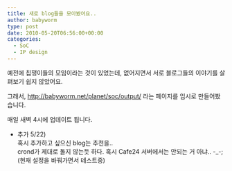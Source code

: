 ```yaml
---
title: 새로 blog들을 모아봤어요..
author: babyworm
type: post
date: 2010-05-20T06:56:00+00:00
categories:
  - SoC
  - IP design
---
```

예전에 칩쟁이들의 모임이라는 것이 있었는데, 없어지면서 서로 블로그들의 이야기를 살펴보기 쉽지 않았어요.

그래서, <a href="http://babyworm.net/planet/soc/output/" target="_blank">http://babyworm.net/planet/soc/output/</a> 라는 페이지를 임시로 만들어봤습니다. 

매일 새벽 4시에 업데이트 됩니다. 

* 추가 5/22)<br>
혹시 추가하고 싶으신 blog는 추천을..<br>
crond가 제대로 돌지 않는듯 하다. 혹시 Cafe24 서버에서는 안되는 거 아냐.. -_-; (현재 설정을 바꿔가면서 테스트중)
